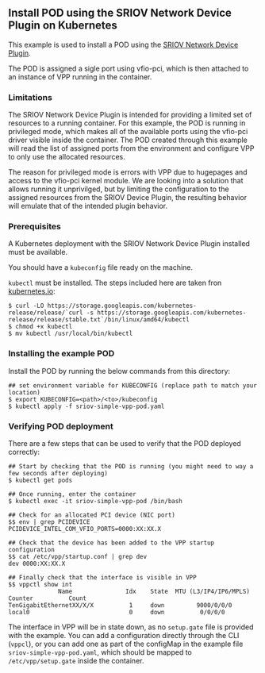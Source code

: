 ## Install POD using the SRIOV Network Device Plugin on Kubernetes

This example is used to install a POD using the [SRIOV Network Device Plugin](https://github.com/intel/sriov-network-device-plugin).

The POD is assigned a sigle port using vfio-pci, which is then attached to an instance of VPP running in the container.

### Limitations

The SRIOV Network Device Plugin is intended for providing a limited set of resources to a running container. For this example, the POD is running in privileged mode, which makes all of the available ports using the vfio-pci driver visible inside the container. The POD created through this example will read the list of assigned ports from the environment and configure VPP to only use the allocated resources.

The reason for privileged mode is errors with VPP due to hugepages and access to the vfio-pci kernel module. We are looking into a solution that allows running it unprivilged, but by limiting the configuration to the assigned resources from the SRIOV Device Plugin, the resulting behavior will emulate that of the intended plugin behavior.

### Prerequisites
A Kubernetes deployment with the SRIOV Network Device Plugin installed must be available.

You should have a `kubeconfig` file ready on the machine.

`kubectl` must be installed. The steps included here are taken fron [kubernetes.io](https://kubernetes.io/docs/tasks/tools/install-kubectl/#install-kubectl-on-linux):
```
$ curl -LO https://storage.googleapis.com/kubernetes-release/release/`curl -s https://storage.googleapis.com/kubernetes-release/release/stable.txt`/bin/linux/amd64/kubectl
$ chmod +x kubectl
$ mv kubectl /usr/local/bin/kubectl
```

### Installing the example POD
Install the POD by running the below commands from this directory:
```
## set environment variable for KUBECONFIG (replace path to match your location)
$ export KUBECONFIG=<path>/<to>/kubeconfig
$ kubectl apply -f sriov-simple-vpp-pod.yaml
```

### Verifying POD deployment
There are a few steps that can be used to verify that the POD deployed correctly:
```
## Start by checking that the POD is running (you might need to way a few seconds after deploying)
$ kubectl get pods

## Once running, enter the container
$ kubectl exec -it sriov-simple-vpp-pod /bin/bash

## Check for an allocated PCI device (NIC port)
$$ env | grep PCIDEVICE
PCIDEVICE_INTEL_COM_VFIO_PORTS=0000:XX:XX.X

## Check that the device has been added to the VPP startup configuration
$$ cat /etc/vpp/startup.conf | grep dev
dev 0000:XX:XX.X

## Finally check that the interface is visible in VPP
$$ vppctl show int
              Name               Idx    State  MTU (L3/IP4/IP6/MPLS)     Counter          Count
TenGigabitEthernetXX/X/X          1     down         9000/0/0/0
local0                            0     down          0/0/0/0
```

The interface in VPP will be in state down, as no `setup.gate` file is provided with the example. You can add a configuration directly through the CLI (`vppcl`), or you can add one as part of the configMap in the example file `sriov-simple-vpp-pod.yaml`, which should be mapped to `/etc/vpp/setup.gate` inside the container.
